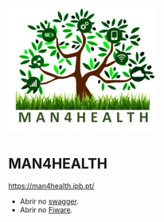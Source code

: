 ![logo](Assets/man4health_small.png)
# MAN4HEALTH
https://man4health.ipb.pt/

- Abrir no [swagger](https://editor.swagger.io/?url=https://raw.githubusercontent.com/jpcoelhoATipbDOTpt/BIOMA/main/swagger.yaml).
- Abrir no [Fiware](https://swagger.lab.fiware.org/?url=https://raw.githubusercontent.com/jpcoelhoATipbDOTpt/BIOMA/main/swagger.yaml).
